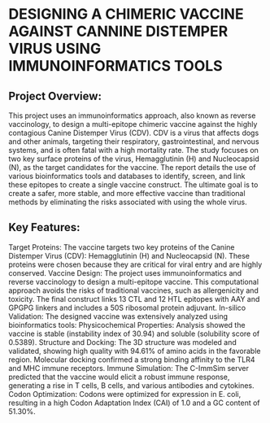 #  DESIGNING A CHIMERIC VACCINE AGAINST CANNINE DISTEMPER VIRUS USING IMMUNOINFORMATICS TOOLS

## Project Overview: 
This project uses an immunoinformatics approach, also known as reverse vaccinology, to design a multi-epitope chimeric vaccine against the highly contagious Canine Distemper Virus (CDV). CDV is a virus that affects dogs and other animals, targeting their respiratory, gastrointestinal, and nervous systems, and is often fatal with a high mortality rate. The study focuses on two key surface proteins of the virus, 
Hemagglutinin (H) and Nucleocapsid (N), as the target candidates for the vaccine. The report details the use of various bioinformatics tools and databases to identify, screen, and link these epitopes to create a single vaccine construct. The ultimate goal is to create a safer, more stable, and more effective vaccine than traditional methods by eliminating the risks associated with using the whole virus.

## Key Features: 
Target Proteins: The vaccine targets two key proteins of the Canine Distemper Virus (CDV): Hemagglutinin (H) and Nucleocapsid (N). These proteins were chosen because they are critical for viral entry and are highly conserved.
Vaccine Design: The project uses immunoinformatics and reverse vaccinology to design a multi-epitope vaccine. This computational approach avoids the risks of traditional vaccines, such as allergenicity and toxicity. The final construct links 13 CTL and 12 HTL epitopes with AAY and GPGPG linkers and includes a 50S ribosomal protein adjuvant.
In-silico Validation: The designed vaccine was extensively analyzed using bioinformatics tools:
Physicochemical Properties: Analysis showed the vaccine is stable (instability index of 30.94) and soluble (solubility score of 0.5389).
Structure and Docking: The 3D structure was modeled and validated, showing high quality with 94.61% of amino acids in the favorable region. Molecular docking confirmed a strong binding affinity to the TLR4 and MHC immune receptors.
Immune Simulation: The C-ImmSim server predicted that the vaccine would elicit a robust immune response, generating a rise in T cells, B cells, and various antibodies and cytokines.
Codon Optimization: Codons were optimized for expression in E. coli, resulting in a high Codon Adaptation Index (CAI) of 1.0 and a GC content of 51.30%.
